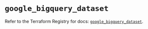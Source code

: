 # `google_bigquery_dataset`

Refer to the Terraform Registry for docs: [`google_bigquery_dataset`](https://registry.terraform.io/providers/hashicorp/google-beta/6.23.0/docs/resources/google_bigquery_dataset).
